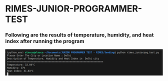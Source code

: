 # RIMES-JUNIOR-PROGRAMMER-TEST
### Following are the results of temperature, humidity, and heat index after running the program
![](img/result.PNG )
